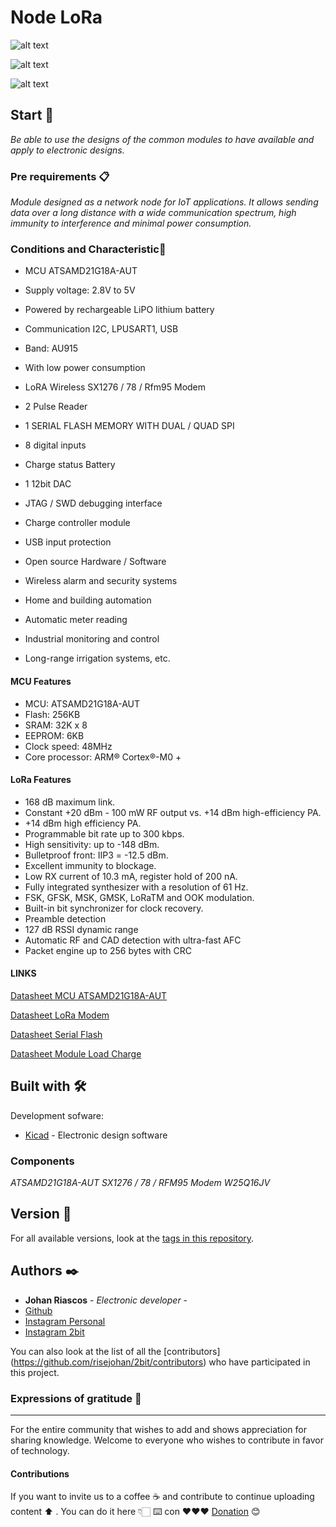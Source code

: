 # Node LoRa 

![alt text](https://github.com/risejohan/2Bit/blob/main/Pulse%20LoRa/Images/Board.png "Board")

![alt text](https://github.com/risejohan/2Bit/blob/main/Pulse%20LoRa/Images/Top.png "Top")

![alt text](https://github.com/risejohan/2Bit/blob/main/Pulse%20LoRa/Images/Bottom.png "Bottom")

## Start 🚀

_Be able to use the designs of the common modules to have available and apply to electronic designs._


### Pre requirements 📋

_Module designed as a network node for IoT applications. It allows sending data over a long distance with a wide communication spectrum, high immunity to interference and minimal power consumption._


### Conditions and Characteristic🔩
- MCU ATSAMD21G18A-AUT
- Supply voltage: 2.8V to 5V
- Powered by rechargeable LiPO lithium battery
- Communication I2C, LPUSART1, USB
- Band: AU915
- With low power consumption
- LoRA Wireless SX1276 / 78 / Rfm95 Modem
- 2 Pulse Reader
- 1 SERIAL FLASH MEMORY WITH DUAL / QUAD SPI
- 8 digital inputs
- Charge status Battery
- 1 12bit DAC
- JTAG / SWD debugging interface
- Charge controller module
- USB input protection
- Open source Hardware / Software

- Wireless alarm and security systems
- Home and building automation
- Automatic meter reading
- Industrial monitoring and control
- Long-range irrigation systems, etc.


#### MCU Features

- MCU: ATSAMD21G18A-AUT
- Flash: 256KB
- SRAM: 32K x 8
- EEPROM: 6KB
- Clock speed: 48MHz
- Core processor: ARM® Cortex®-M0 +

#### LoRa Features

- 168 dB maximum link.
- Constant +20 dBm - 100 mW RF output vs. +14 dBm high-efficiency PA.
- +14 dBm high efficiency PA.
- Programmable bit rate up to 300 kbps.
- High sensitivity: up to -148 dBm.
- Bulletproof front: IIP3 = -12.5 dBm.
- Excellent immunity to blockage.
- Low RX current of 10.3 mA, register hold of 200 nA.
- Fully integrated synthesizer with a resolution of 61 Hz.
- FSK, GFSK, MSK, GMSK, LoRaTM and OOK modulation.
- Built-in bit synchronizer for clock recovery.
- Preamble detection
- 127 dB RSSI dynamic range
- Automatic RF and CAD detection with ultra-fast AFC
- Packet engine up to 256 bytes with CRC

#### LINKS

[Datasheet MCU ATSAMD21G18A-AUT](https://ww1.microchip.com/downloads/en/DeviceDoc/SAM-D21-DA1-Family-Data-Sheet-DS40001882H.pdf)

[Datasheet LoRa Modem](https://semtech.my.salesforce.com/sfc/p/#E0000000JelG/a/2R0000001Rbr/6EfVZUorrpoKFfvaF_Fkpgp5kzjiNyiAbqcpqh9qSjE)

[Datasheet Serial Flash](https://www.winbond.com/resource-files/w25q16jv%20spi%20revh%2004082019%20plus.pdf)

[Datasheet Module Load Charge](https://www.mouser.in/datasheet/2/268/51812b-71581.pdf)

## Built with 🛠️

Development sofware:
* [Kicad](https://www.kicad-pcb.org/) - Electronic design software



### Components
_ATSAMD21G18A-AUT_
_SX1276 / 78 / RFM95 Modem_
_W25Q16JV_

## Version 📌

For all available versions, look at the [tags in this repository](https://github.com/risejohan/2Bit/tree/main/Pulse%20LoRa).

## Authors ✒️
* **Johan Riascos** - *Electronic developer* - 
* [Github](https://github.com/risejohan)
* [Instagram Personal](https://instagram.com/johansegura92?utm_medium=copy_link)
* [Instagram 2bit](https://instagram.com/2bit_electronic?utm_medium=copy_link)


You can also look at the list of all the [contributors] (https://github.com/risejohan/2bit/contributors) who have participated in this project.


###  Expressions of gratitude 🎁
---
For the entire community that wishes to add and shows appreciation for sharing knowledge. Welcome to everyone who wishes to contribute in favor of technology.

#### Contributions
If you want to invite us to a coffee ☕ and contribute to continue uploading  content ⬆ . You can do it here 👇🏻
⌨️ con ❤️❤️❤️ [Donation](https://paypal.me/2bitelectronic "Donation") 😊
